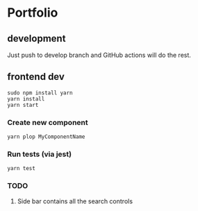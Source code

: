 # Portfolio

## development

Just push to develop branch and GitHub actions will do the rest.

## frontend dev

    sudo npm install yarn
    yarn install
    yarn start

### Create new component

    yarn plop MyComponentName

### Run tests (via jest)

    yarn test

### TODO

1. Side bar contains all the search controls
